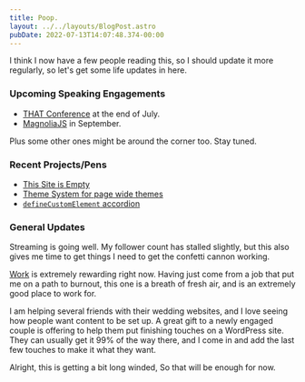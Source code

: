 ```yaml
---
title: Poop.
layout: ../../layouts/BlogPost.astro
pubDate: 2022-07-13T14:07:48.374-00:00
---
```

I think I now have a few people reading this, so I should update it more regularly, so let's get some life updates in here.

### Upcoming Speaking Engagements

- [THAT Conference](https://that.us/events/wi/2022/) at the end of July.
- [MagnoliaJS](https://magnoliajs.com) in September.

Plus some other ones might be around the corner too. Stay tuned.

### Recent Projects/Pens

- [This Site is Empty](https://thissiteisempty.com)
- [Theme System for page wide themes](https://codepen.io/fimion/pen/wvmaBbm)
- [`defineCustomElement` accordion](https://codepen.io/fimion/pen/vYdoGyw)

### General Updates

Streaming is going well. My follower count has stalled slightly, but this also gives me time to get things I need to get the confetti cannon working.

[Work](https://wearetraina.com) is extremely rewarding right now. Having just come from a job that put me on a path to burnout, this one is a breath of fresh air, and is an extremely good place to work for.

I am helping several friends with their wedding websites, and I love seeing how people want content to be set up. A great gift to a newly engaged couple is offering to help them put finishing touches on a WordPress site. They can usually get it 99% of the way there, and I come in and add the last few touches to make it what they want.

Alright, this is getting a bit long winded, So that will be enough for now.
